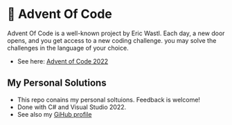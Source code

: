 # 🌟 Advent Of Code

Advent Of Code is a well-known project by Eric Wastl. Each day, a new door opens, and you get access to a new coding challenge. you may solve the challenges in the language of your choice.

- See here: [Advent of Code 2022](https://adventofcode.com)

## My Personal Solutions
- This repo conains my personal soltuions. Feedback is welcome!
- Done with C# and Visual Studio 2022.
- See also my [GiHub profile](https://github.com/matthiasjost)
